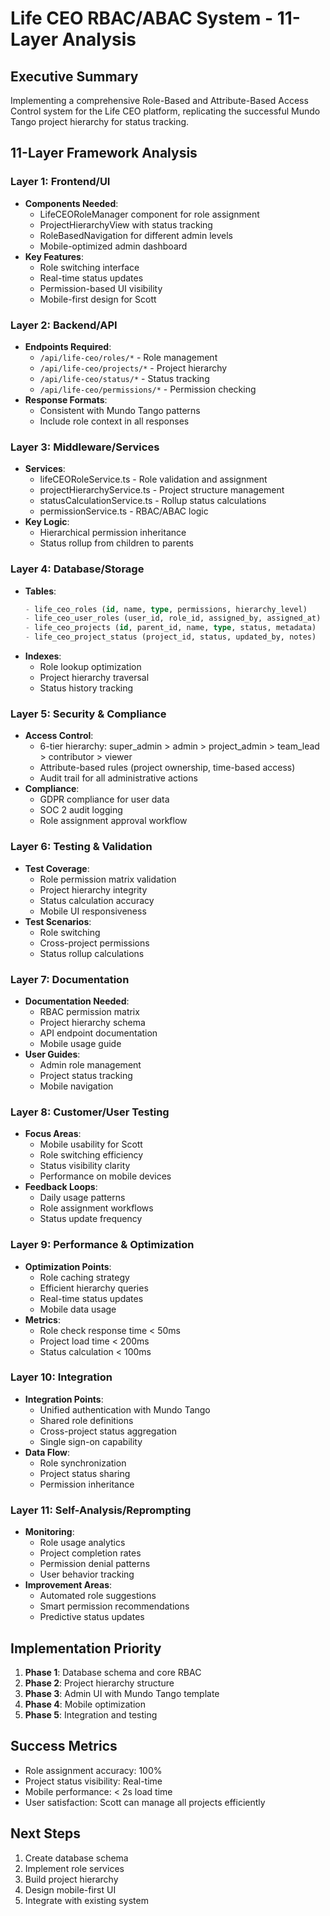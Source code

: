 # Life CEO RBAC/ABAC System - 11-Layer Analysis

## Executive Summary
Implementing a comprehensive Role-Based and Attribute-Based Access Control system for the Life CEO platform, replicating the successful Mundo Tango project hierarchy for status tracking.

## 11-Layer Framework Analysis

### Layer 1: Frontend/UI
- **Components Needed**:
  - LifeCEORoleManager component for role assignment
  - ProjectHierarchyView with status tracking
  - RoleBasedNavigation for different admin levels
  - Mobile-optimized admin dashboard
- **Key Features**:
  - Role switching interface
  - Real-time status updates
  - Permission-based UI visibility
  - Mobile-first design for Scott

### Layer 2: Backend/API
- **Endpoints Required**:
  - `/api/life-ceo/roles/*` - Role management
  - `/api/life-ceo/projects/*` - Project hierarchy
  - `/api/life-ceo/status/*` - Status tracking
  - `/api/life-ceo/permissions/*` - Permission checking
- **Response Formats**:
  - Consistent with Mundo Tango patterns
  - Include role context in all responses

### Layer 3: Middleware/Services
- **Services**:
  - lifeCEORoleService.ts - Role validation and assignment
  - projectHierarchyService.ts - Project structure management
  - statusCalculationService.ts - Rollup status calculations
  - permissionService.ts - RBAC/ABAC logic
- **Key Logic**:
  - Hierarchical permission inheritance
  - Status rollup from children to parents

### Layer 4: Database/Storage
- **Tables**:
  ```sql
  - life_ceo_roles (id, name, type, permissions, hierarchy_level)
  - life_ceo_user_roles (user_id, role_id, assigned_by, assigned_at)
  - life_ceo_projects (id, parent_id, name, type, status, metadata)
  - life_ceo_project_status (project_id, status, updated_by, notes)
  ```
- **Indexes**:
  - Role lookup optimization
  - Project hierarchy traversal
  - Status history tracking

### Layer 5: Security & Compliance
- **Access Control**:
  - 6-tier hierarchy: super_admin > admin > project_admin > team_lead > contributor > viewer
  - Attribute-based rules (project ownership, time-based access)
  - Audit trail for all administrative actions
- **Compliance**:
  - GDPR compliance for user data
  - SOC 2 audit logging
  - Role assignment approval workflow

### Layer 6: Testing & Validation
- **Test Coverage**:
  - Role permission matrix validation
  - Project hierarchy integrity
  - Status calculation accuracy
  - Mobile UI responsiveness
- **Test Scenarios**:
  - Role switching
  - Cross-project permissions
  - Status rollup calculations

### Layer 7: Documentation
- **Documentation Needed**:
  - RBAC permission matrix
  - Project hierarchy schema
  - API endpoint documentation
  - Mobile usage guide
- **User Guides**:
  - Admin role management
  - Project status tracking
  - Mobile navigation

### Layer 8: Customer/User Testing
- **Focus Areas**:
  - Mobile usability for Scott
  - Role switching efficiency
  - Status visibility clarity
  - Performance on mobile devices
- **Feedback Loops**:
  - Daily usage patterns
  - Role assignment workflows
  - Status update frequency

### Layer 9: Performance & Optimization
- **Optimization Points**:
  - Role caching strategy
  - Efficient hierarchy queries
  - Real-time status updates
  - Mobile data usage
- **Metrics**:
  - Role check response time < 50ms
  - Project load time < 200ms
  - Status calculation < 100ms

### Layer 10: Integration
- **Integration Points**:
  - Unified authentication with Mundo Tango
  - Shared role definitions
  - Cross-project status aggregation
  - Single sign-on capability
- **Data Flow**:
  - Role synchronization
  - Project status sharing
  - Permission inheritance

### Layer 11: Self-Analysis/Reprompting
- **Monitoring**:
  - Role usage analytics
  - Project completion rates
  - Permission denial patterns
  - User behavior tracking
- **Improvement Areas**:
  - Automated role suggestions
  - Smart permission recommendations
  - Predictive status updates

## Implementation Priority

1. **Phase 1**: Database schema and core RBAC
2. **Phase 2**: Project hierarchy structure
3. **Phase 3**: Admin UI with Mundo Tango template
4. **Phase 4**: Mobile optimization
5. **Phase 5**: Integration and testing

## Success Metrics

- Role assignment accuracy: 100%
- Project status visibility: Real-time
- Mobile performance: < 2s load time
- User satisfaction: Scott can manage all projects efficiently

## Next Steps

1. Create database schema
2. Implement role services
3. Build project hierarchy
4. Design mobile-first UI
5. Integrate with existing system